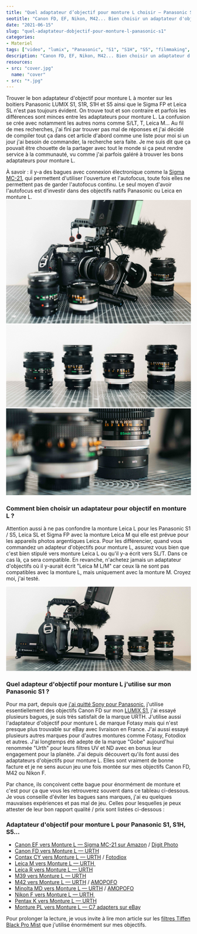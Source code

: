 ```yaml
---
title: "Quel adaptateur d’objectif pour monture L choisir — Panasonic S1"
seotitle: "Canon FD, EF, Nikon, M42... Bien choisir un adaptateur d'objectif pour monture L compatible avec Panasonic LUMIX S1, S1R, S1H, S5 et Sigma FP"
date: "2021-06-15"
slug: "quel-adaptateur-dobjectif-pour-monture-l-panasonic-s1"
categories:
- Materiel
tags: ["video", "lumix", "Panasonic", "S1", "S1H", "S5", "filmmaking", "objectif", "adaptateur", "monture L", "Leica L", "Sigma FP", "Leica SL", "canon FD", "Canon EF", "Nikon F", "M42"]
description: "Canon FD, EF, Nikon, M42... Bien choisir un adaptateur d'objectif pour monture L compatible avec Panasonic LUMIX S1, S1R, S1H, S5 et Sigma FP"
resources:
- src: "cover.jpg"
  name: "cover"
- src: "*.jpg"
---
```


Trouver le bon adaptateur d'objectif pour monture L à monter sur les boitiers Panasonic LUMIX S1, S1R, S1H et S5 ainsi que le Sigma FP et Leica SL n'est pas toujours évident. On trouve tout et son contraire et parfois les différences sont minces entre les adaptateurs pour monture L. La confusion se crée avec notamment les autres noms comme S/LT, T, Leica M... Au fil de mes recherches, j'ai fini par trouver pas mal de réponses et j'ai décidé de compiler tout ça dans cet article d'abord comme une liste pour moi si un jour j'ai besoin de commander, la recherche sera faite. Je me suis dit que ça pouvait être chouette de la partager avec tout le monde si ça peut rendre service à la communauté, vu comme j'ai parfois galéré à trouver les bons adaptateurs pour monture L.

À savoir : il y-a des bagues avec connexion électronique comme la [Sigma MC-21](https://amzn.to/30Nwns6), qui permettent d'utiliser l'ouverture et l'autofocus, toute fois elles ne permettent pas de garder l'autofocus continu. Le seul moyen d'avoir l'autofocus est d'investir dans des objectifs natifs Panasonic ou Leica en monture L.
![adapteur d'objectif pour monture L panasonic lumix s1 s1h s5 sigma FP](images/adaptateur-objectif-monture-L-panasonic-9.jpg)
![adapteur d'objectif pour monture L panasonic lumix s1 s1h s5 sigma FP](images/adaptateur-objectif-monture-L-panasonic-2.jpg)
![adapteur d'objectif pour monture L panasonic lumix s1 s1h s5 sigma FP](images/adaptateur-objectif-monture-L-panasonic-8.jpg)

### Comment bien choisir un adaptateur pour objectif en monture L ?

Attention aussi à ne pas confondre la monture Leica L pour les Panasonic S1 / S5, Leica SL et Sigma FP avec la monture Leica M qui elle est prévue pour les appareils photos argentiques Leica. Pour les différencier, quand vous commandez un adapteur d'objectifs pour monture L, assurez vous bien que c'est bien stipulé vers monture Leica L ou qu'il y-a écrit vers SL/T. Dans ce cas là, ça sera compatible. En revanche, n'achetez jamais un adaptateur d'objectifs où il y-aurait écrit "Leica M L/M" car ceux là ne sont pas compatibles avec la monture L, mais uniquement avec la monture M. Croyez moi, j'ai testé.

![adapteur d'objectif pour monture L panasonic lumix s1 s1h s5 sigma FP](images/adaptateur-objectif-monture-L-panasonic-16.jpg)

### Quel adapteur d'objectif pour monture L j'utilise sur mon Panasonic S1 ?

Pour ma part, depuis que [j'ai quitté Sony pour Panasonic](http://jeremyjanin.com/matos-photo-video-pourquoi-jai-quitte-sony-pour-le-panasonic-s1/), j'utilise essentiellement des objectifs Canon FD sur mon [LUMIX S1](https://www.digit-photo.com/PANASONIC-Lumix-S1-Boitier-Nu-rPANASONICDCS1EK.html?dpa_id=21), j'ai essayé plusieurs bagues, je suis très satisfait de la marque URTH. J'utilise aussi l'adaptateur d'objectif pour monture L de marque Fotasy mais qui n'est presque plus trouvable sur eBay avec livraison en France. J'ai aussi essayé plusieurs autres marques pour d'autres montures comme Fotasy, Fotodiox et autres. J'ai longtemps été adepte de la marque "Gobe" aujourd'hui renommée "Urth" pour leurs filtres UV et ND avec en bonus leur engagement pour la planète. J'ai depuis découvert qu'ils font aussi des adaptateurs d'objectifs pour monture L. Elles sont vraiment de bonne facture et je ne sens aucun jeu une fois montée sur mes objectifs Canon FD, M42 ou Nikon F.

Par chance, ils conçoivent cette bague pour énormément de monture et c'est pour ça que vous les retrouverez souvent dans ce tableau ci-dessous. Je vous conseille d'éviter les bagues sans marques, j'ai eu quelques mauvaises expériences et pas mal de jeu. Celles pour lesquelles je peux attester de leur bon rapport qualité / prix sont listées ci-dessous :

### Adaptateur d'objectif pour monture L pour Panasonic S1, S1H, S5...

- <a href="https://amzn.to/30Nwns6" target="_blank" rel="noopener">Canon EF vers Monture L — Sigma MC-21 sur Amazon</a></span> / <a href="https://www.digit-photo.com/SIGMA-Bague-d-Adaptation-MC-21-pour-Canon-EF-vers-Monture-L-rSIGMA89E969.html?dpa_id=21" target="_blank" rel="noopener">Digit Photo</a>
- <a href="https://amzn.to/3iJat2I" target="_blank" rel="noopener">Canon FD vers Monture L — URTH</a>
- <a href="https://amzn.to/2TYRp6k" target="_blank" rel="noopener">Contax CY vers Monture L — URTH</a> / <a href="https://amzn.to/3iIt9Qj" target="_blank" rel="noopener">Fotodiox</a>
- <a href="https://amzn.to/3pYPXNs" target="_blank" rel="noopener">Leica M vers Monture L — URTH&nbsp;</a>
- <a href="https://amzn.to/35p7mVO" target="_blank" rel="noopener">Leica R vers Monture L — URTH</a>
- <a href="https://amzn.to/3gqoTDz" target="_blank" rel="noopener">M39 vers Monture L — URTH</a>
- <a href="https://amzn.to/35mqsMn" target="_blank" rel="noopener">M42 vers Monture L — URTH</a> / <a href="https://amzn.to/3gCBP7Z" target="_blank" rel="noopener">AMOPOFO</a>
- <a href="https://amzn.to/3gzvv1b" target="_blank" rel="noopener">Minolta MD vers Monture L — URTH</a> / <a href="https://amzn.to/30M1HHE" target="_blank" rel="noopener">AMOPOFO</a>
- <a href="https://amzn.to/3cIQcXp" target="_blank" rel="noopener">Nikon F vers Monture L — URTH&nbsp;</a>
- <a href="https://amzn.to/3vvOwH7" target="_blank" rel="noopener">Pentax K vers Monture L — URTH</a></span>
- <a href="https://www.ebay.com/itm/PL-mount-lens-to-L-mount-Sigma-FP-Panasonic-S1H-Leica-SL2-adapter-c7adapters/252322326925?_trkparms=aid%3D111001%26algo%3DREC.SEED%26ao%3D1%26asc%3D225085%26meid%3D16e35b30e07a4913ab5af7af39a4be76%26pid%3D100667%26rk%3D1%26rkt%3D4%26mehot%3Dpp%26sd%3D252322326925%26itm%3D252322326925%26pmt%3D0%26noa%3D1%26pg%3D2334524&amp;_trksid=p2334524.c100667.m2042&amp;LH_ItemCondition=33" target="_blank" rel="noopener">Monture PL vers Monture L — C7 adapters sur eBay</a>

Pour prolonger la lecture, je vous invite à lire mon article sur les [filtres Tiffen Black Pro Mist](http://jeremyjanin.com/filtre-tiffen-black-pro-mist-lequel-choisir/) que j'utilise énormément sur mes objectifs.
